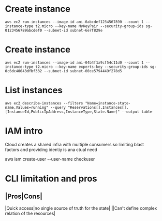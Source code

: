 # Create instance
```
aws ec2 run-instances --image-id ami-0abcdef1234567890 --count 1 --instance-type t2.micro --key-name MyKeyPair --security-group-ids sg-0123456789abcdef0 --subnet-id subnet-6e7f829e
```

# Create instance
```
aws ec2 run-instances --image-id ami-04b4f1a9cf54c11d0 --count 1 --instance-type t2.micro --key-name experts-key --security-group-ids sg-0c6dc40043dfbf332 --subnet-id subnet-00ce5794449f278d5
```

# List instances
```
aws ec2 describe-instances --filters "Name=instance-state-name,Values=running" --query "Reservations[].Instances[].[InstanceId,PublicIpAddress,InstanceType,State.Name]" --output table
```

# IAM intro
Cloud creates a shared infra  with multiple consumers so limiting blast factors and providing identiy is ana ctual need

aws iam create-user --user-name checkuser

# CLI limitation and pros
|Pros|Cons|
---------------
|Quick access|no single source of truth for the state|
||Can't define complex relation of the resources|
